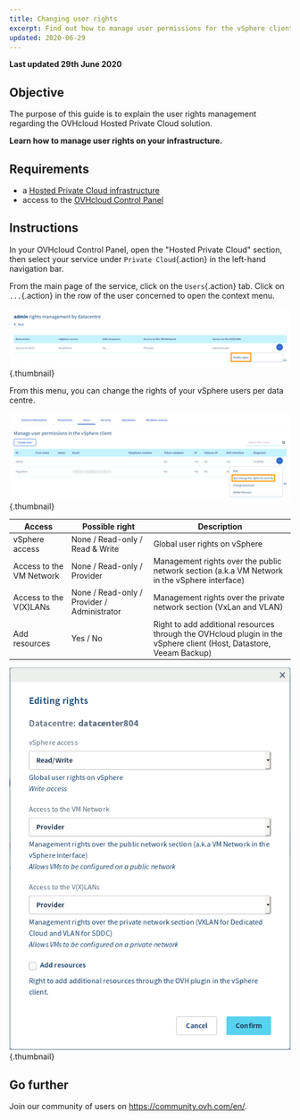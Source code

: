 ```yaml
---
title: Changing user rights
excerpt: Find out how to manage user permissions for the vSphere client
updated: 2020-06-29
---
```


**Last updated 29th June 2020**

## Objective

The purpose of this guide is to explain the user rights management regarding the OVHcloud Hosted Private Cloud solution.

**Learn how to manage user rights on your infrastructure.**

## Requirements

- a [Hosted Private Cloud infrastructure](https://www.ovhcloud.com/en-gb/enterprise/products/hosted-private-cloud/)
- access to the [OVHcloud Control Panel](https://www.ovh.com/auth/?action=gotomanager&from=https://www.ovh.co.uk/&ovhSubsidiary=GB)

## Instructions

In your OVHcloud Control Panel, open the "Hosted Private Cloud" section, then select your service under `Private Cloud`{.action} in the left-hand navigation bar.

From the main page of the service, click on the `Users`{.action} tab. Click on `...`{.action} in the row of the user concerned to open the context menu.

![See/Change the rights for each DC](images/user_rights_1.png){.thumbnail}

From this menu, you can change the rights of your vSphere users per data centre.

![Modify rights](images/user_rights_2.png){.thumbnail}

| Access | Possible right | Description |
|---|---|---|
| vSphere access | None / Read-only / Read & Write | Global user rights on vSphere |
| Access to the VM Network | None / Read-only / Provider | Management rights over the public network section (a.k.a VM Network in the vSphere interface) |
| Access to the V(X)LANs | None / Read-only / Provider / Administrator | Management rights over the private network section (VxLan and VLAN) |
| Add resources | Yes / No | Right to add additional resources through the OVHcloud plugin in the vSphere client (Host, Datastore, Veeam Backup) |

![Modify rights](images/user_rights_3.png){.thumbnail}

## Go further

Join our community of users on <https://community.ovh.com/en/>.
